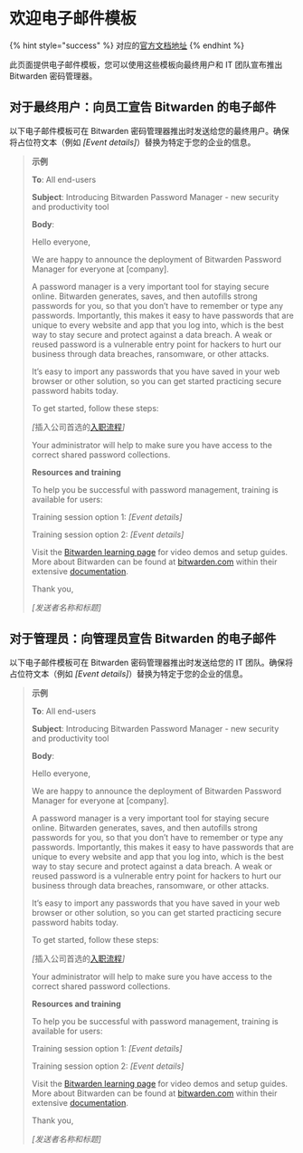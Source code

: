 # 欢迎电子邮件模板

{% hint style="success" %}
对应的[官方文档地址](https://bitwarden.com/help/welcome-email-templates/)
{% endhint %}

此页面提供电子邮件模板，您可以使用这些模板向最终用户和 IT 团队宣布推出 Bitwarden 密码管理器。

## 对于最终用户：向员工宣告 Bitwarden 的电子邮件 <a href="#to-end-users-email-announcing-bitwarden-to-employees" id="to-end-users-email-announcing-bitwarden-to-employees"></a>

以下电子邮件模板可在 Bitwarden 密码管理器推出时发送给您的最终用户。确保将占位符文本（例如 _\[Event details]_）替换为特定于您的企业的信息。

> **示例**
>
> **To**: All end-users
>
> **Subject**: Introducing Bitwarden Password Manager - new security and productivity tool
>
> **Body**:
>
> Hello everyone,
>
> We are happy to announce the deployment of Bitwarden Password Manager for everyone at \[company].
>
> A password manager is a very important tool for staying secure online. Bitwarden generates, saves, and then autofills strong passwords for you, so that you don’t have to remember or type any passwords. Importantly, this makes it easy to have passwords that are unique to every website and app that you log into, which is the best way to stay secure and protect against a data breach. A weak or reused password is a vulnerable entry point for hackers to hurt our business through data breaches, ransomware, or other attacks.
>
> It’s easy to import any passwords that you have saved in your web browser or other solution, so you can get started practicing secure password habits today.
>
> To get started, follow these steps:
>
> _\[_&#x63D2;入公司首选的[入职流程](onboarding-workflows.md)_]_
>
> Your administrator will help to make sure you have access to the correct shared password collections.
>
> **Resources and training**
>
> To help you be successful with password management, training is available for users:
>
> Training session option 1: _\[Event details]_
>
> Training session option 2: _\[Event details]_
>
> Visit the [Bitwarden learning page](https://bitwarden.com/learning/getting-started-password-manager/) for video demos and setup guides. More about Bitwarden can be found at [bitwarden.com](https://bitwarden.com/) within their extensive [documentation](https://bitwarden.com/help/).
>
> Thank you,
>
> _\[发送者名称和标题]_

## 对于管理员：向管理员宣告 Bitwarden 的电子邮件 <a href="#to-admins-email-announcing-bitwarden-to-administrators" id="to-admins-email-announcing-bitwarden-to-administrators"></a>

以下电子邮件模板可在 Bitwarden 密码管理器推出时发送给您的 IT 团队。确保将占位符文本（例如 _\[Event details]_）替换为特定于您的企业的信息。

> **示例**
>
> **To**: All end-users
>
> **Subject**: Introducing Bitwarden Password Manager - new security and productivity tool
>
> **Body**:
>
> Hello everyone,
>
> We are happy to announce the deployment of Bitwarden Password Manager for everyone at \[company].
>
> A password manager is a very important tool for staying secure online. Bitwarden generates, saves, and then autofills strong passwords for you, so that you don’t have to remember or type any passwords. Importantly, this makes it easy to have passwords that are unique to every website and app that you log into, which is the best way to stay secure and protect against a data breach. A weak or reused password is a vulnerable entry point for hackers to hurt our business through data breaches, ransomware, or other attacks.
>
> It’s easy to import any passwords that you have saved in your web browser or other solution, so you can get started practicing secure password habits today.
>
> To get started, follow these steps:
>
> _\[_&#x63D2;入公司首选的[入职流程](onboarding-workflows.md)_]_
>
> Your administrator will help to make sure you have access to the correct shared password collections.
>
> **Resources and training**
>
> To help you be successful with password management, training is available for users:
>
> Training session option 1: _\[Event details]_
>
> Training session option 2: _\[Event details]_
>
> Visit the [Bitwarden learning page](https://bitwarden.com/learning/getting-started-password-manager/) for video demos and setup guides. More about Bitwarden can be found at [bitwarden.com](https://bitwarden.com/) within their extensive [documentation](https://bitwarden.com/help/).
>
> Thank you,
>
> _\[发送者名称和标题]_
